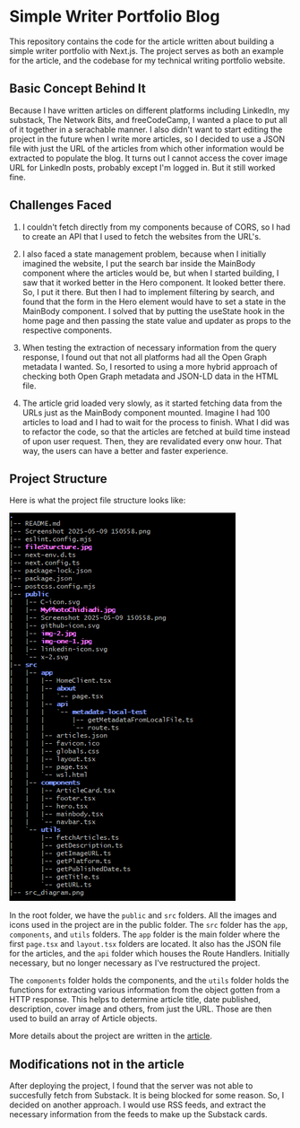 # Simple Writer Portfolio Blog

This repository contains the code for the article written about building a simple writer portfolio with Next.js. The project serves as both an example for the article, and the codebase for my technical writing portfolio website.

## Basic Concept Behind It

Because I have written articles on different platforms including LinkedIn, my substack, The Network Bits, and  freeCodeCamp, I wanted a place to put all of it together in a serachable manner. I also didn't want to start editing the project in the future when I write more articles, so I decided to use a JSON file with just the URL of the articles from which other information would be extracted to populate the blog. It turns out I cannot access the cover image URL for LinkedIn posts, probably except I'm logged in. But it still worked fine.

## Challenges Faced

1. I couldn't fetch directly from my components because of CORS, so I had to create an API that I used to fetch the websites from the URL's.

2. I also faced a state management problem, because when I initially imagined the website, I put the search bar inside the MainBody component where the articles would be, but when I started building, I saw that it worked better in the Hero component. It looked better there. So, I put it there. But then I had to implement filtering by search, and found that the form in the Hero element would have to set a state in the MainBody component. I solved that by putting the useState hook in the home page and then passing the state value and updater as props to the respective components. 

3. When testing the extraction of necessary information from the query response, I found out that not all platforms had all the Open Graph metadata I wanted. So, I resorted to using a more hybrid approach of checking both Open Graph metadata and JSON-LD data in the HTML file.

4. The article grid loaded very slowly, as it started fetching data from the URLs just as the MainBody component mounted. Imagine I had 100 articles to load and I had to wait for the process to finish. What I did was to refactor the code, so that the articles are fetched at build time instead of upon user request. Then, they are revalidated every onw hour. That way, the users can have a better and faster experience.

## Project Structure

Here is what the project file structure looks like:

![Project File Structure](file-structure.png)

In the root folder, we have the `public` and `src` folders. All the images and icons used in the project are in the public folder. The `src` folder has the `app`, `components`, and `utils` folders. The `app` folder is the main folder where the first `page.tsx` and `layout.tsx` folders are located. It also has the JSON file for the articles, and the `api` folder which houses the Route Handlers. Initially necessary, but no longer necessary as I've restructured the project.

The `components` folder holds the components, and the `utils` folder holds the functions for extracting various information from the object gotten from a HTTP response. This helps to determine article title, date published, description, cover image and others, from just the URL. Those are then used to build an array of Article objects.

More details about the project are written in the [article](https://freecodecamp.org/news/how-to-build-a-simple-portfolio-blog-with-nextjs).

## Modifications not in the article

After deploying the project, I found that the server was not able to succesfully fetch from Substack. It is being blocked for some reason. So, I decided on another approach. I would use RSS feeds, and extract the necessary information from the feeds to make up the Substack cards.

